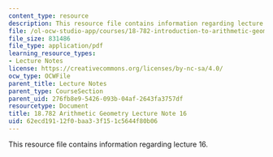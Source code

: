 ```yaml
---
content_type: resource
description: This resource file contains information regarding lecture 16.
file: /ol-ocw-studio-app/courses/18-782-introduction-to-arithmetic-geometry-fall-2013/62ecd19112f0baa33f151c5644f80b06_MIT18_782F13_lec16.pdf
file_size: 831486
file_type: application/pdf
learning_resource_types:
- Lecture Notes
license: https://creativecommons.org/licenses/by-nc-sa/4.0/
ocw_type: OCWFile
parent_title: Lecture Notes
parent_type: CourseSection
parent_uid: 276fb8e9-5426-093b-04af-2643fa3757df
resourcetype: Document
title: 18.782 Arithmetic Geometry Lecture Note 16
uid: 62ecd191-12f0-baa3-3f15-1c5644f80b06
---
```

This resource file contains information regarding lecture 16.